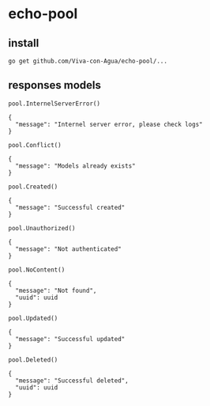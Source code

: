# echo-pool

## install

```
go get github.com/Viva-con-Agua/echo-pool/...       
```

## responses models

```
pool.InternelServerError() 

{
  "message": "Internel server error, please check logs"
}
```

```
pool.Conflict() 

{
  "message": "Models already exists"
}
```

```
pool.Created() 

{
  "message": "Successful created"
}
```

```
pool.Unauthorized() 

{
  "message": "Not authenticated"
}
```

```
pool.NoContent() 

{
  "message": "Not found",
  "uuid": uuid
}
```

```
pool.Updated() 

{
  "message": "Successful updated"
}
```

```
pool.Deleted() 

{
  "message": "Successful deleted",
  "uuid": uuid
}
```



